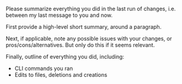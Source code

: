 Please summarize everything you did in the last run of changes, i.e. between my last message to you and now.

First provide a high-level short summary, around a paragraph.

Next, if applicable, note any possible issues with your changes, or pros/cons/alternatives. But only do this if it seems relevant.

Finally, outline of everything you did, including:
- CLI commands you ran
- Edits to files, deletions and creations
